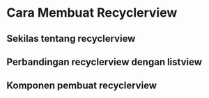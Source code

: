 # Cara Membuat Recyclerview

## Sekilas tentang recyclerview

## Perbandingan recyclerview dengan listview

## Komponen pembuat recyclerview
